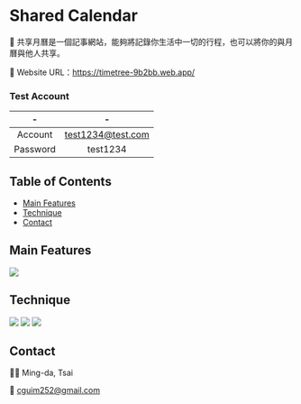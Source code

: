 # Shared Calendar
📜 共享月曆是一個記事網站，能夠將記錄你生活中一切的行程，也可以將你的與月曆與他人共享。

🔗 Website URL：https://timetree-9b2bb.web.app/

### Test Account
| - | - |
| :--------: | :--------: |
| Account | test1234@test.com |
| Password | test1234 |

## Table of Contents
- [Main Features](#main-features)
- [Technique](#technique)
- [Contact](#contact)

## Main Features
![](https://i.imgur.com/id7HPzl.png)

## Technique
![](https://i.imgur.com/0Y8Mpjt.png)
![](https://i.imgur.com/Aaw0R2k.png)
![](https://i.imgur.com/Lsa2zAw.png)

## Contact
👨‍💻 Ming-da, Tsai

📧 cguim252@gmail.com
